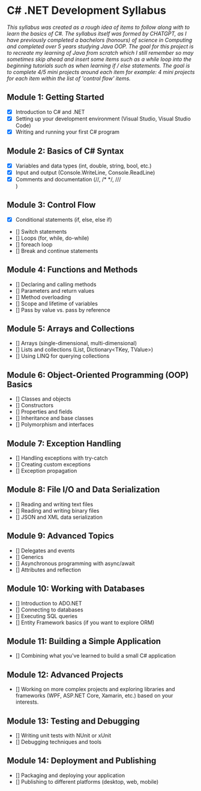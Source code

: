 # C# .NET Development Syllabus

*This syllabus was created as a rough idea of items to follow along with to learn the basics of C#. The  syllabus itself was formed by CHATGPT, as I have previously completed
a bachelors (honours) of science in Computing and completed over 5 years studying Java OOP. The goal for this project is to recreate my learning of Java from scratch which I still remember so
may sometimes skip ahead and insert some items such as a while loop into the beginning tutorials such as when learning if / else statements. The goal is to complete 4/5 mini projects around each item for example: 4 mini projects for each item within the list of 'control flow' items.*

## Module 1: Getting Started

- [x] Introduction to C# and .NET
- [x] Setting up your development environment (Visual Studio, Visual Studio Code)
- [x] Writing and running your first C# program

## Module 2: Basics of C# Syntax

- [x] Variables and data types (int, double, string, bool, etc.)
- [x] Input and output (Console.WriteLine, Console.ReadLine)
- [x] Comments and documentation (//, /* */, ///<summary>)

## Module 3: Control Flow

- [x] Conditional statements (if, else, else if)
- []  Switch statements
- []  Loops (for, while, do-while)
- []  foreach loop
- []  Break and continue statements

## Module 4: Functions and Methods

- []  Declaring and calling methods
- []  Parameters and return values
- []  Method overloading
- []  Scope and lifetime of variables
- []  Pass by value vs. pass by reference

## Module 5: Arrays and Collections

- []  Arrays (single-dimensional, multi-dimensional)
- []  Lists and collections (List<T>, Dictionary<TKey, TValue>)
- []  Using LINQ for querying collections

## Module 6: Object-Oriented Programming (OOP) Basics

- []  Classes and objects
- []  Constructors
- []  Properties and fields
- []  Inheritance and base classes
- []  Polymorphism and interfaces

## Module 7: Exception Handling

- []  Handling exceptions with try-catch
- []  Creating custom exceptions
- []  Exception propagation

## Module 8: File I/O and Data Serialization

- []  Reading and writing text files
- []  Reading and writing binary files
- []  JSON and XML data serialization

## Module 9: Advanced Topics

- []  Delegates and events
- []  Generics
- []  Asynchronous programming with async/await
- []  Attributes and reflection

## Module 10: Working with Databases

- []  Introduction to ADO.NET
- []  Connecting to databases
- []  Executing SQL queries
- []  Entity Framework basics (if you want to explore ORM)

## Module 11: Building a Simple Application

- []  Combining what you've learned to build a small C# application

## Module 12: Advanced Projects

- []  Working on more complex projects and exploring libraries and frameworks (WPF, ASP.NET Core, Xamarin, etc.) based on your interests.

## Module 13: Testing and Debugging

- []  Writing unit tests with NUnit or xUnit
- []  Debugging techniques and tools

## Module 14: Deployment and Publishing

- []  Packaging and deploying your application
- []  Publishing to different platforms (desktop, web, mobile)
